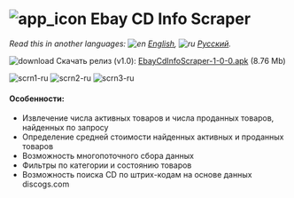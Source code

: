 # ![app_icon](https://user-images.githubusercontent.com/49783652/72156153-ddbdd180-33c5-11ea-8f87-368e733923ea.png) Ebay CD Info Scraper

*Read this in another languages: ![en](https://user-images.githubusercontent.com/49783652/69971412-e56d9900-1530-11ea-8516-f9f1f6219147.png) [English](https://github.com/konovalov-maksim/ebay_cd_info_scraper/blob/master/readme.md), ![ru](https://user-images.githubusercontent.com/49783652/69971413-e56d9900-1530-11ea-8937-a7989b8d727d.png) [Русский](https://github.com/konovalov-maksim/ebay_cd_info_scraper/blob/master/readme.ru.md).*

![download](https://user-images.githubusercontent.com/49783652/70123296-6b99f480-1683-11ea-8f71-ac9d1e14fd54.png) Скачать релиз (v1.0): [EbayCdInfoScraper-1-0-0.apk](https://github.com/konovalov-maksim/ebay_cd_info_scraper/releases/download/1.0.0/EbayCdInfoScraper.apk) (8.76 Mb)


![scrn1-ru](https://user-images.githubusercontent.com/49783652/75628701-9cd78180-5bec-11ea-843e-6032b4ba5287.png)
![scrn2-ru](https://user-images.githubusercontent.com/49783652/75628699-9ba65480-5bec-11ea-8c26-cc8dc8f602b3.png)
![scrn3-ru](https://user-images.githubusercontent.com/49783652/75628697-9a752780-5bec-11ea-9419-ff524c575308.png)


#### Особенности:
- Извлечение числа активных товаров и числа проданных товаров, найденных по запросу
- Определение средней стоимости найденных активных и проданных товаров
- Возможность многопоточного сбора данных
- Фильтры по категории и состоянию товаров
- Возможность поиска CD по штрих-кодам на основе данных discogs.com